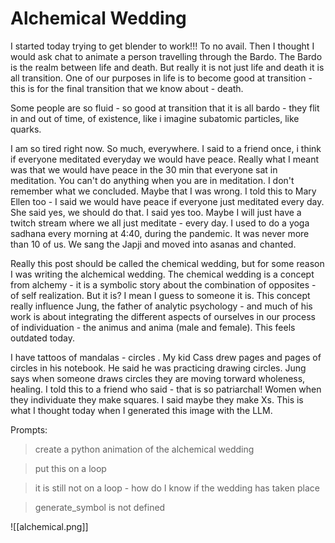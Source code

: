# Alchemical Wedding

I started today trying to get blender to work!!! To no avail. Then I thought I would ask chat to animate a person travelling through the Bardo. The Bardo is the realm between life and death. But really it is not just life and death it is all transition. One of our purposes in life is to become good at transition - this is for the final transition that we know about - death. 

Some people are so fluid - so good at transition that it is all bardo - they flit in and out of time, of existence, like i imagine subatomic particles, like quarks. 

I am so tired right now.  So much, everywhere. I said to a friend once, i think if everyone meditated everyday we would have peace. Really what I meant was that we would have peace in the 30 min that everyone sat in meditation. You can't do anything when you are in meditation.   I don't remember what we concluded. Maybe that I was wrong. I told this to Mary Ellen too - I said we would have peace if everyone just meditated every day. She said yes, we should do that. I said yes too. Maybe I will just have a twitch stream where we all just meditate  - every day.   I used to do a yoga sadhana every morning at 4:40, during the pandemic. It was never more than 10 of us. We sang the Japji and moved into asanas and chanted. 

Really this post should be called the chemical wedding, but for some reason I was writing the alchemical wedding.  The chemical wedding is a concept from alchemy - it is a symbolic story about the combination of opposites  - of self realization.  But it is? I mean I guess to someone it is. This concept really influence Jung, the father of analytic psychology - and much of his work is about integrating the different aspects of ourselves in our process of individuation - the animus and anima (male and female).  This feels outdated today. 

I have tattoos of mandalas - circles . My kid Cass drew pages and pages of circles in his notebook. He said he was practicing drawing circles. Jung says when someone draws circles they are moving torward wholeness, healing. I told this to a friend who said - that is so patriarchal! Women when they individuate they make squares. I said maybe they make Xs. This is what I thought today when I generated this image with the LLM.

Prompts:
> create a python animation of the alchemical wedding

>put this on a loop

>it is still not on a loop - how do I know if the wedding has taken place

>generate_symbol is not defined

![[alchemical.png]]